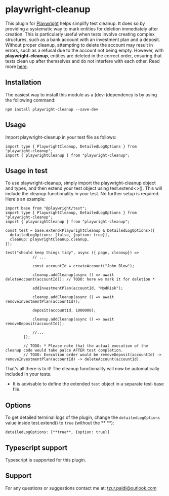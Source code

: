 # playwright-cleanup

This plugin for [Playwright](https://playwright.dev/) helps simplify test cleanup. It does so by providing a systematic way to mark entities for deletion immediately after creation. This is particularly useful when tests involve creating complex structures, such as a bank account with an investment plan and a deposit. Without proper cleanup, attempting to delete the account may result in errors, such as a refusal due to the account not being empty. However, with <b>playwright-cleanup</b>, entities are deleted in the correct order, ensuring that tests clean up after themselves and do not interfere with each other. Read more [here](https://www.linkedin.com/pulse/test-automation-cleanup-advanced-plugin-playwright-tzur-paldi-phd/?trackingId=8R68dOtBSHKrCH0cNAviIA%3D%3D).

<h2>Installation</h2>

The easiest way to install this module as a (dev-)dependency is by using the following command:

```
npm install playwright-cleanup --save-dev
```

<h2>Usage</h2>

Import playwright-cleanup in your test file as follows:

```
import type { PlaywrightCleanup, DetailedLogOptions } from "playwright-cleanup";
import { playwrightCleanup } from "playwright-cleanup";
```

<h2>Usage in test</h2>

To use playwright-cleanup, simply import the playwright-cleanup object and types, and then extend your test object using test.extend<>(). This will include the cleanup functionality in your test. No further setup is required. Here's an example:

```
import base from "@playwright/test";
import type { PlaywrightCleanup, DetailedLogOptions } from "playwright-cleanup";
import { playwrightCleanup } from "playwright-cleanup";

const test = base.extend<PlaywrightCleanup & DetailedLogOptions>({
  detailedLogOptions: [false, {option: true}],
  cleanup: playwrightCleanup.cleanup,
});

test("should keep things tidy", async ({ page, cleanup}) =>
            // ...

            const accountId = createAccount("John Blow");
            
            cleanup.addCleanup(async () => await deleteAccount(accountId)); // TODO: here we mark it for deletion * 

            addInvestmentPlan(accountId, "ModRisk");

            cleanup.addCleanup(async () => await removeInvestmentPlan(accountId));
            
            deposit(accountId, 1000000);

            cleanup.addCleanup(async () => await removeDeposit(accountId));

            //...
        });

        // TODO: * Please note that the actual execution of the cleanup code would take palce AFTER test completion.
        // TODO: Execution order would be removeDeposit(accountId) -> removeInvestmentPlan(accountId) -> deleteAccount(accountId).
```

That's all there is to it! The cleanup functionality will now be automatically included in your tests.
* It is advisable to define the extended `test` object in a separate test-base file.

<h2>Options</h2>

To get detailed terminal logs of the plugin, change the `detailedLogOptions` value inside test.extend() to `true` (without the ** **):

```
detailedLogOptions: [**true**, {option: true}]
```

<h2>Typescript support</h2>

Typescript is supported for this plugin.

<h2>Support</h2>

For any questions or suggestions contact me at: [tzur.paldi@outlook.com](mailto:tzur.paldi@outlook.com?subjet=Playwright-cleanup%20Support)